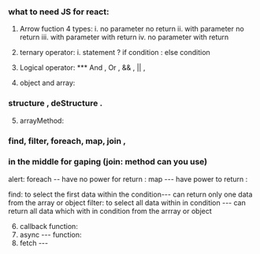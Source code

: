 ### what to need JS for react:
1. Arrow fuction 4 types:
i. no parameter no return
ii. with parameter no return
iii. with parameter with return
iv. no parameter with return

2. ternary operator:
i. statement ? if condition : else condition

3. Logical operator:
*** And , Or , && , || , 

4. object and array: 
### structure , deStructure .

5. arrayMethod: 
### find, filter, foreach, map, join ,
### in the middle for gaping (join: method can you use)
alert: foreach -- have no power for return :
        map --- have power to return :

find: to select the first data within the condition--- can return only one data from the array or object
filter: to select all data within in condition --- can return all data which with in condition from the arrray or object


6. callback function: 
7. async --- function: 
8. fetch --- 
